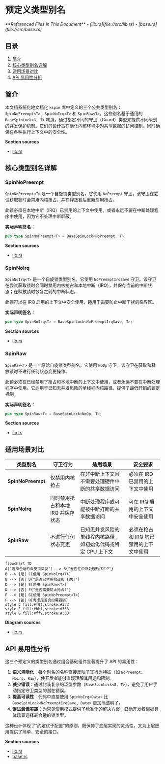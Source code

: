 # 预定义类型别名

<cite>
**Referenced Files in This Document**  
- [lib.rs](file://src/lib.rs)
- [base.rs](file://src/base.rs)
</cite>

## 目录
1. [简介](#简介)
2. [核心类型别名详解](#核心类型别名详解)
3. [适用场景对比](#适用场景对比)
4. [API 易用性分析](#api-易用性分析)

## 简介
本文档系统化地文档化 `kspin` 库中定义的三个公共类型别名：`SpinNoPreempt<T>`、`SpinNoIrq<T>` 和 `SpinRaw<T>`。这些别名基于通用的 `BaseSpinLock<G, T>` 构造，通过指定不同的守卫（Guard）类型来提供不同级别的并发保护机制。它们的设计旨在简化内核环境中对共享数据的访问控制，同时确保在各种执行上下文中的安全性。

**Section sources**
- [lib.rs](file://src/lib.rs#L1-L36)

## 核心类型别名详解

### SpinNoPreempt<T>
`SpinNoPreempt<T>` 是一个自旋锁类型别名，它使用 `NoPreempt` 守卫。该守卫在尝试获取锁时会禁用内核抢占，并在释放锁后重新启用抢占。

此锁必须在本地中断（IRQ）已禁用的上下文中使用，或者永远不要在中断处理程序中使用，因为它不处理中断屏蔽。

**实际声明签名：**
```rust
pub type SpinNoPreempt<T> = BaseSpinLock<NoPreempt, T>;
```

**Section sources**
- [lib.rs](file://src/lib.rs#L10-L15)

### SpinNoIrq<T>
`SpinNoIrq<T>` 是一个自旋锁类型别名，它使用 `NoPreemptIrqSave` 守卫。该守卫在尝试获取锁时会同时禁用内核抢占和本地中断（IRQ），并保存当前的中断状态；在释放锁时恢复之前的中断状态。

此锁可以在 IRQ 启用的上下文中安全使用，适用于需要防止中断干扰的临界区。

**实际声明签名：**
```rust
pub type SpinNoIrq<T> = BaseSpinLock<NoPreemptIrqSave, T>;
```

**Section sources**
- [lib.rs](file://src/lib.rs#L20-L25)

### SpinRaw<T>
`SpinRaw<T>` 是一个原始自旋锁类型别名，它使用 `NoOp` 守卫。该守卫在获取和释放锁时不进行任何状态变更操作。

此锁必须在已经禁用了抢占和本地中断的上下文中使用，或者永远不要在中断处理程序中使用。它适用于已知无并发风险的单线程内核路径，提供了最低开销的锁定机制。

**实际声明签名：**
```rust
pub type SpinRaw<T> = BaseSpinLock<NoOp, T>;
```

**Section sources**
- [lib.rs](file://src/lib.rs#L30-L35)

## 适用场景对比

| 类型别名 | 守卫行为 | 适用场景 | 安全要求 |
|--------|---------|---------|---------|
| **SpinNoPreempt<T>** | 仅禁用内核抢占 | 在非中断上下文且不需要处理硬件中断的共享数据访问 | 必须在 IRQ 已禁用的上下文中使用 |
| **SpinNoIrq<T>** | 同时禁用抢占和本地 IRQ 并保存状态 | 中断处理程序或可能被中断打断的共享数据访问 | 可在 IRQ 启用的上下文中安全使用 |
| **SpinRaw<T>** | 不进行任何状态变更 | 已知无并发风险的单线程内核路径，如初始化代码或特定 CPU 上下文 | 必须在抢占和 IRQ 均已禁用的上下文中使用 |

```mermaid
flowchart TD
A["选择合适的自旋锁类型"] --> B{"是否在中断处理程序中?"}
B --> |是| C[使用 SpinNoIrq<T>]
B --> |否| D{"是否已禁用抢占和 IRQ?"}
D --> |是| E[使用 SpinRaw<T>]
D --> |否| F{"是否需要防止抢占?"}
F --> |是| G[使用 SpinNoPreempt<T>]
F --> |否| H[考虑是否真的需要锁]
style C fill:#f9f,stroke:#333
style E fill:#bbf,stroke:#333
style G fill:#ff9,stroke:#333
```

**Diagram sources**
- [lib.rs](file://src/lib.rs#L10-L35)

## API 易用性分析

这三个预定义的类型别名通过组合基础组件显著提升了 API 的易用性：

1. **语义清晰化**：每个别名的名称直接反映了其行为特征（如 `NoPreempt`、`NoIrq`、`Raw`），使开发者能够直观理解其用途和限制。
2. **减少错误**：通过封装复杂的泛型参数（`BaseSpinLock<G, T>`），避免了用户手动指定守卫类型的潜在错误。
3. **提高可读性**：代码中直接使用 `SpinNoIrq<Data>` 比 `BaseSpinLock<NoPreemptIrqSave, Data>` 更加简洁明了。
4. **促进最佳实践**：为常见使用模式提供了标准化的解决方案，鼓励开发者根据具体场景选择最合适的锁类型。

这种设计体现了“约定优于配置”的原则，既保持了底层实现的灵活性，又为上层应用提供了简单、安全的接口。

**Section sources**
- [lib.rs](file://src/lib.rs#L10-L35)
- [base.rs](file://src/base.rs#L1-L437)